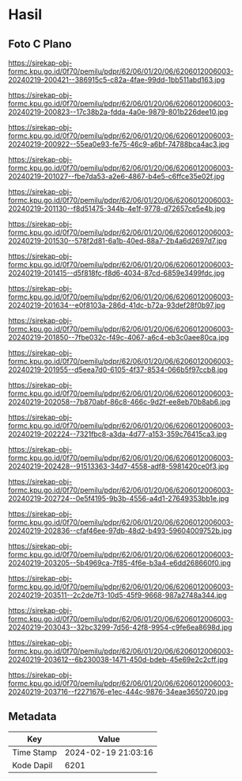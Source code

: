 # Hasil

## Foto C Plano

https://sirekap-obj-formc.kpu.go.id/0f70/pemilu/pdpr/62/06/01/20/06/6206012006003-20240219-200421--386915c5-c82a-4fae-99dd-1bb511abd163.jpg

https://sirekap-obj-formc.kpu.go.id/0f70/pemilu/pdpr/62/06/01/20/06/6206012006003-20240219-200823--17c38b2a-fdda-4a0e-9879-801b226dee10.jpg

https://sirekap-obj-formc.kpu.go.id/0f70/pemilu/pdpr/62/06/01/20/06/6206012006003-20240219-200922--55ea0e93-fe75-46c9-a6bf-74788bca4ac3.jpg

https://sirekap-obj-formc.kpu.go.id/0f70/pemilu/pdpr/62/06/01/20/06/6206012006003-20240219-201027--fbe7da53-a2e6-4867-b4e5-c6ffce35e02f.jpg

https://sirekap-obj-formc.kpu.go.id/0f70/pemilu/pdpr/62/06/01/20/06/6206012006003-20240219-201130--f8d51475-344b-4e1f-9778-d72657ce5e4b.jpg

https://sirekap-obj-formc.kpu.go.id/0f70/pemilu/pdpr/62/06/01/20/06/6206012006003-20240219-201530--578f2d81-6a1b-40ed-88a7-2b4a6d2697d7.jpg

https://sirekap-obj-formc.kpu.go.id/0f70/pemilu/pdpr/62/06/01/20/06/6206012006003-20240219-201415--d5f818fc-f8d6-4034-87cd-6859e3499fdc.jpg

https://sirekap-obj-formc.kpu.go.id/0f70/pemilu/pdpr/62/06/01/20/06/6206012006003-20240219-201634--e0f8103a-286d-41dc-b72a-93def28f0b97.jpg

https://sirekap-obj-formc.kpu.go.id/0f70/pemilu/pdpr/62/06/01/20/06/6206012006003-20240219-201850--7fbe032c-f49c-4067-a6c4-eb3c0aee80ca.jpg

https://sirekap-obj-formc.kpu.go.id/0f70/pemilu/pdpr/62/06/01/20/06/6206012006003-20240219-201955--d5eea7d0-6105-4f37-8534-066b5f97ccb8.jpg

https://sirekap-obj-formc.kpu.go.id/0f70/pemilu/pdpr/62/06/01/20/06/6206012006003-20240219-202058--7b870abf-86c8-466c-9d2f-ee8eb70b8ab6.jpg

https://sirekap-obj-formc.kpu.go.id/0f70/pemilu/pdpr/62/06/01/20/06/6206012006003-20240219-202224--7321fbc8-a3da-4d77-a153-359c76415ca3.jpg

https://sirekap-obj-formc.kpu.go.id/0f70/pemilu/pdpr/62/06/01/20/06/6206012006003-20240219-202428--91513363-34d7-4558-adf8-5981420ce0f3.jpg

https://sirekap-obj-formc.kpu.go.id/0f70/pemilu/pdpr/62/06/01/20/06/6206012006003-20240219-202724--0e5f4195-9b3b-4556-a4d1-27649353bb1e.jpg

https://sirekap-obj-formc.kpu.go.id/0f70/pemilu/pdpr/62/06/01/20/06/6206012006003-20240219-202836--cfaf46ee-97db-48d2-b493-59604009752b.jpg

https://sirekap-obj-formc.kpu.go.id/0f70/pemilu/pdpr/62/06/01/20/06/6206012006003-20240219-203205--5b4969ca-7f85-4f6e-b3a4-e6dd268660f0.jpg

https://sirekap-obj-formc.kpu.go.id/0f70/pemilu/pdpr/62/06/01/20/06/6206012006003-20240219-203511--2c2de7f3-10d5-45f9-9668-987a2748a344.jpg

https://sirekap-obj-formc.kpu.go.id/0f70/pemilu/pdpr/62/06/01/20/06/6206012006003-20240219-203043--32bc3299-7d56-42f8-9954-c9fe6ea8698d.jpg

https://sirekap-obj-formc.kpu.go.id/0f70/pemilu/pdpr/62/06/01/20/06/6206012006003-20240219-203612--6b230038-1471-450d-bdeb-45e69e2c2cff.jpg

https://sirekap-obj-formc.kpu.go.id/0f70/pemilu/pdpr/62/06/01/20/06/6206012006003-20240219-203716--f2271676-e1ec-444c-9876-34eae3650720.jpg


## Metadata

| Key        | Value               |
| ---------- | ------------------- |
| Time Stamp | 2024-02-19 21:03:16 |
| Kode Dapil | 6201                |



